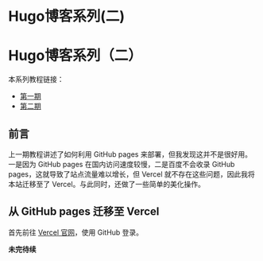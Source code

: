 # Hugo博客系列(二)


<!--more-->

# Hugo博客系列（二）

本系列教程链接：

- [第一期](/hugo-1)
- [第二期](/hugo-2)

## 前言

上一期教程讲述了如何利用 GitHub pages 来部署，但我发现这并不是很好用。一是因为 GitHub pages 在国内访问速度较慢，二是百度不会收录 GitHub pages，这就导致了站点流量难以增长，但 Vercel 就不存在这些问题，因此我将本站迁移至了 Vercel。与此同时，还做了一些简单的美化操作。

## 从 GitHub pages 迁移至 Vercel

首先前往 [Vercel 官网](https://vercel.com/)，使用 GitHub 登录。

**未完待续**

